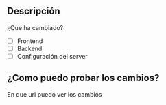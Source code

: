 ## Descripción
¿Que ha cambiado?

- [ ] Frontend
- [ ] Backend
- [ ] Configuración del server

## ¿Como puedo probar los cambios?
En que url puedo ver los cambios
